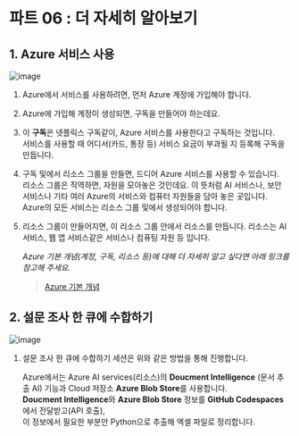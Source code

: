 # 파트 06 : 더 자세히 알아보기

## 1. Azure 서비스 사용


![image](https://github.com/pmj-chosim/Collect_Survey_Result/assets/114579651/80320bb2-d1fd-4569-bc03-b0cca49b5f03)

1. Azure에서 서비스를 사용하려면, 먼저 Azure 계정에 가입해야 합니다.  
1. Azure에 가입해 계정이 생성되면, 구독을 만들어야 하는데요.  
1. 이 **구독**은 넷플릭스 구독같이, Azure 서비스를 사용한다고 구독하는 것입니다.  
 서비스를 사용할 때 어디서(카드, 통장 등) 서비스 요금이 부과될 지 등록해 구독을 만듭니다.  
1. 구독 및에서 리소스 그룹을 만들면, 드디어 Azure 서비스를 사용할 수 있습니다.  
   리소스 그룹은 직역하면, 자원을 모아놓은 것인데요. 이 뜻처럼 AI 서비스나, 보안 서비스나 기타 여러 Azure의 서비스와 컴퓨터 자원들을 담아 놓은 곳입니다.
    Azure의 모든 서비스는 리소스 그룹 및에서 생성되어야 합니다.  
  
1. 리소스 그룹이 만들어지면, 이 리소스 그룹 안에서 리소스를 만듭니다.
   리소스는 AI 서비스, 웹 앱 서비스같은 서비스나 컴퓨팅 자원 등 입니다.

   _Azure 기본 개념(계정, 구독, 리소스 등)에 대해 더 자세히 알고 싶다면 아래 링크를 참고해 주세요._
   > [Azure 기본 개념](https://woowah.tistory.com/4)  
  
## 2. 설문 조사 한 큐에 수합하기

![image](https://github.com/pmj-chosim/Collect_Survey_Result/assets/114579651/026a0300-b228-42f9-acc8-2e474bfb754b)


 1. 설문 조사 한 큐에 수합하기 세션은 위와 같은 방법을 통해 진행합니다.

    Azure에서는  Azure AI services(리소스)의 **Doucment Intelligence** (문서 추출 AI) 기능과 Cloud 저장소 **Azure Blob Store**를 사용합니다.  
    **Doucment Intelligence**와 **Azure Blob Store** 정보를 **GitHub Codespaces**에서 전달받고(API 호출), <br>
    이 정보에서 필요한 부분만 Python으로 추출해 엑셀 파일로 정리합니다.   

